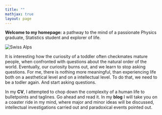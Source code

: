 ```yaml
---
title: ""
mathjax: true
layout: page
---
```

**Welcome to my homepage:** a pathway to the mind of a passionate Physics graduate, Statistics student and explorer of life. 

![Swiss Alps](https://user-images.githubusercontent.com/4943215/55412536-edbba180-5567-11e9-9c70-6d33bca3f8ed.jpg)

It is interesting how the curiosity of a toddler often checkmates mature people, when confronted with questions about the natural order of the world. Eventually, our curiosity burns out, and we learn to stop asking questions. For me, there is nothing more meaningful, than experiencing life both on a aesthetical level and on a intellectual level. To do that, we need to be a todler again. 
And start asking questions.

In my **CV**, I attempted to chop down the complexity of a human life to bulletpoints and taglines. Go ahead and read it. In my **blog** I will take you on a coaster ride in my mind, where major and minor ideas will be discussed, intellectual investigations carried out and paradoxical events pointed out.
